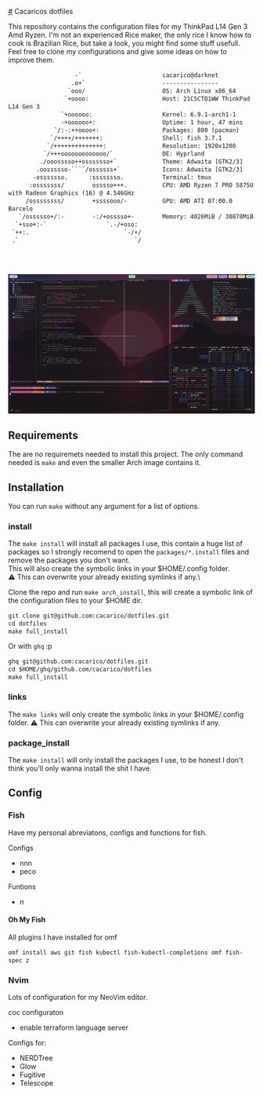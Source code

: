 [#](#) Cacaricos dotfiles

This repository contains the configuration files for my ThinkPad L14 Gen 3 Amd Ryzen.
I'm not an experienced Rice maker, the only rice I know how to cook is Brazilian Rice, but take a look, you might find some stuff usefull.
Feel free to clone my configurations and give some ideas on how to improve them.


```
                   -`                       cacarico@darknet
                  .o+`                      ----------------
                 `ooo/                      OS: Arch Linux x86_64
                `+oooo:                     Host: 21C5CTO1WW ThinkPad L14 Gen 3
               `+oooooo:                    Kernel: 6.9.1-arch1-1
               -+oooooo+:                   Uptime: 1 hour, 47 mins
             `/:-:++oooo+:                  Packages: 880 (pacman)
            `/++++/+++++++:                 Shell: fish 3.7.1
           `/++++++++++++++:                Resolution: 1920x1200
          `/+++ooooooooooooo/`              DE: Hyprland
         ./ooosssso++osssssso+`             Theme: Adwaita [GTK2/3]
        .oossssso-````/ossssss+`            Icons: Adwaita [GTK2/3]
       -osssssso.      :ssssssso.           Terminal: tmux
      :osssssss/        osssso+++.          CPU: AMD Ryzen 7 PRO 5875U with Radeon Graphics (16) @ 4.546GHz
     /ossssssss/        +ssssooo/-          GPU: AMD ATI 07:00.0 Barcelo
   `/ossssso+/:-        -:/+osssso+-        Memory: 4026MiB / 30878MiB
  `+sso+:-`                 `.-/+oso:
 `++:.                           `-/+/
 .`                                 `/




```
![Working Laptop Setup](images/desktop-vim-spt-neofetch.png)


## Requirements

The are no requiremets needed to install this project.
The only command needed is `make` and even the smaller Arch image contains it.

## Installation

You can run `make` without any argument for a list of options.


### install

The `make install` will install all packages I use, this contain a huge list of packages so I strongly recomend to open the `packages/*.install` files and remove the packages you don't want.\
This will also create the symbolic links in your $HOME/.config folder.\
:warning: This can overwrite your already existing symlinks if any.\

Clone the repo and run `make arch_install`, this will create a symbolic link of the configuration files to your $HOME dir.

```
git clone git@github.com:cacarico/dotfiles.git
cd dotfiles
make full_install
```

Or with `ghq` :p
```
ghq git@github.com:cacarico/dotfiles.git
cd $HOME/ghq/github.com/cacarico/dotfiles
make full_install
```

### links

The `make links` will only create the symbolic links in your $HOME/.config folder.
:warning: This can overwrite your already existing symlinks if any.

### package_install

The `make install` will only install the packages I use, to be honest I don't think you'll only wanna install the shit I have.


## Config

### Fish

Have my personal abreviatons, configs and functions for fish.

Configs
* nnn
* peco

Funtions
* n

#### Oh My Fish

All plugins I have installed for omf

```
omf install aws git fish kubectl fish-kubectl-completions omf fish-spec z

```

### Nvim

Lots of configuration for my NeoVim editor.

coc configuraton
* enable terraform language server


Configs for:
* NERDTree
* Glow
* Fugitive
* Telescope
